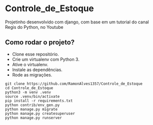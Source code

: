 # Controle_de_Estoque
 Projetinho desenvolvido com django, com base em um tutorial do canal Regis do Python, no Youtube

## Como rodar o projeto?
- Clone esse repositório.
- Crie um virtualenv com Python 3.
- Ative o virtualenv.
- Instale as dependências.
- Rode as migrações.

```
git clone https://github.com/RamonAlves1357/Controle_de_Estoque
cd Controle_de_Estoque
python3 -m venv .venv
source .venv/bin/activate
pip install -r requirements.txt
python contrib/env_gen.py
python manage.py migrate
python manage.py createsuperuser
python manage.py runserver
```
